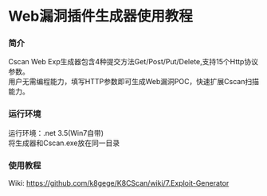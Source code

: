 # Web漏洞插件生成器使用教程<br>
### 简介
Cscan Web Exp生成器包含4种提交方法Get/Post/Put/Delete,支持15个Http协议参数。<br>
用户无需编程能力，填写HTTP参数即可生成Web漏洞POC，快速扩展Cscan扫描能力。

### 运行环境<br>
运行环境：.net 3.5(Win7自带)<br>
将生成器和Cscan.exe放在同一目录<br>

### 使用教程
Wiki: https://github.com/k8gege/K8CScan/wiki/7.Exploit-Generator
